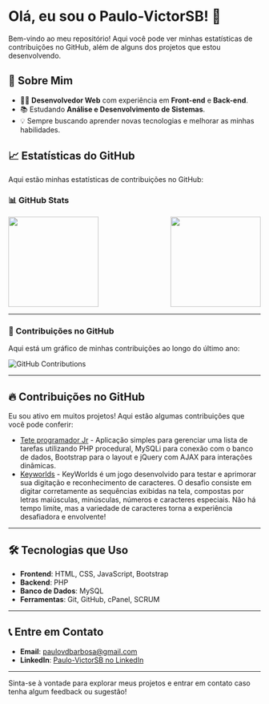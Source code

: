 # Olá, eu sou o Paulo-VictorSB! 👋

Bem-vindo ao meu repositório! Aqui você pode ver minhas estatísticas de contribuições no GitHub, além de alguns dos projetos que estou desenvolvendo.

## 🚀 Sobre Mim

- 👨‍💻 **Desenvolvedor Web** com experiência em **Front-end** e **Back-end**.
- 📚 Estudando **Análise e Desenvolvimento de Sistemas**.
- 💡 Sempre buscando aprender novas tecnologias e melhorar as minhas habilidades.

## 📈 Estatísticas do GitHub

Aqui estão minhas estatísticas de contribuições no GitHub:

### 📊 GitHub Stats

<div style="display: flex; justify-content: space-between;">
  <img height="180em" src="https://github-readme-stats.vercel.app/api?username=Paulo-VictorSB&show_icons=true&theme=radical" />
  <img height="180em" src="https://github-readme-stats.vercel.app/api/top-langs/?username=Paulo-VictorSB&layout=compact&theme=radical" />
</div>

---

### 🌱 Contribuições no GitHub

Aqui está um gráfico de minhas contribuições ao longo do último ano:

![GitHub Contributions](https://github-readme-streak-stats.herokuapp.com/?user=Paulo-VictorSB&theme=radical)

---

## 🔥 Contribuições no GitHub

Eu sou ativo em muitos projetos! Aqui estão algumas contribuições que você pode conferir:

- [Tete programador Jr]([https://github.com/Paulo-VictorSB/projeto-1](https://github.com/Paulo-VictorSB/teste-programador-jr-php-procedural)) - Aplicação simples para gerenciar uma lista de tarefas utilizando PHP procedural, MySQLi para conexão com o banco de dados, Bootstrap para o layout e jQuery com AJAX para interações dinâmicas.
- [Keyworlds]([https://github.com/Paulo-VictorSB/projeto-2](https://github.com/Paulo-VictorSB/KeyWorldsApp)) - KeyWorlds é um jogo desenvolvido para testar e aprimorar sua digitação e reconhecimento de caracteres. O desafio consiste em digitar corretamente as sequências exibidas na tela, compostas por letras maiúsculas, minúsculas, números e caracteres especiais. Não há tempo limite, mas a variedade de caracteres torna a experiência desafiadora e envolvente!

---

## 🛠 Tecnologias que Uso

- **Frontend**: HTML, CSS, JavaScript, Bootstrap
- **Backend**: PHP
- **Banco de Dados**: MySQL
- **Ferramentas**: Git, GitHub, cPanel, SCRUM

---

## 📞 Entre em Contato

- **Email**: paulovdbarbosa@gmail.com
- **LinkedIn**: [Paulo-VictorSB no LinkedIn](https://www.linkedin.com/in/paulo-victorsb/)

---

Sinta-se à vontade para explorar meus projetos e entrar em contato caso tenha algum feedback ou sugestão!
